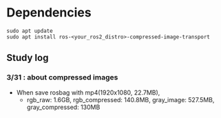 # Dependencies
```
sudo apt update
sudo apt install ros-<your_ros2_distro>-compressed-image-transport
```

## Study log
### 3/31 : about compressed images
- When save rosbag with mp4(1920x1080, 22.7MB),
    - rgb_raw: 1.6GB, rgb_compressed: 140.8MB, gray_image: 527.5MB, gray_compressed: 130MB

